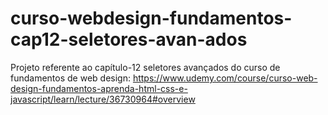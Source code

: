 # curso-webdesign-fundamentos-cap12-seletores-avan-ados
Projeto referente ao capítulo-12 seletores avançados do curso de fundamentos de web design: https://www.udemy.com/course/curso-web-design-fundamentos-aprenda-html-css-e-javascript/learn/lecture/36730964#overview
